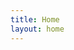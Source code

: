 ```yaml
---
title: Home
layout: home
---
```


<script>
    document.addEventListener('DOMContentLoaded', function() {
        var language = navigator.language || navigator.userLanguage;
        var mainElement = document.querySelector('.main-content main');
        mainElement.innerHTML = '<p>Your browser language is: ' + language + '</p>';
    });
</script>